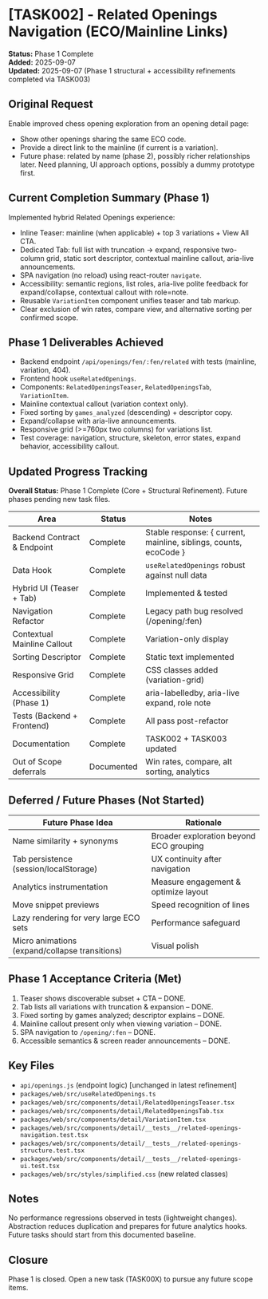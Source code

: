 # [TASK002] - Related Openings Navigation (ECO/Mainline Links)

**Status:** Phase 1 Complete  
**Added:** 2025-09-07  
**Updated:** 2025-09-07 (Phase 1 structural + accessibility refinements completed via TASK003)  

## Original Request
Enable improved chess opening exploration from an opening detail page:
- Show other openings sharing the same ECO code.
- Provide a direct link to the mainline (if current is a variation).
- Future phase: related by name (phase 2), possibly richer relationships later.
Need planning, UI approach options, possibly a dummy prototype first.

## Current Completion Summary (Phase 1)
Implemented hybrid Related Openings experience:
- Inline Teaser: mainline (when applicable) + top 3 variations + View All CTA.
- Dedicated Tab: full list with truncation -> expand, responsive two-column grid, static sort descriptor, contextual mainline callout, aria-live announcements.
- SPA navigation (no reload) using react-router `navigate`.
- Accessibility: semantic regions, list roles, aria-live polite feedback for expand/collapse, contextual callout with role=note.
- Reusable `VariationItem` component unifies teaser and tab markup.
- Clear exclusion of win rates, compare view, and alternative sorting per confirmed scope.

## Phase 1 Deliverables Achieved
- Backend endpoint `/api/openings/fen/:fen/related` with tests (mainline, variation, 404).
- Frontend hook `useRelatedOpenings`.
- Components: `RelatedOpeningsTeaser`, `RelatedOpeningsTab`, `VariationItem`.
- Mainline contextual callout (variation context only).
- Fixed sorting by `games_analyzed` (descending) + descriptor copy.
- Expand/collapse with aria-live announcements.
- Responsive grid (>=760px two columns) for variations list.
- Test coverage: navigation, structure, skeleton, error states, expand behavior, accessibility callout.

## Updated Progress Tracking
**Overall Status:** Phase 1 Complete (Core + Structural Refinement). Future phases pending new task files.

| Area | Status | Notes |
|------|--------|-------|
| Backend Contract & Endpoint | Complete | Stable response: { current, mainline, siblings, counts, ecoCode } |
| Data Hook | Complete | `useRelatedOpenings` robust against null data |
| Hybrid UI (Teaser + Tab) | Complete | Implemented & tested |
| Navigation Refactor | Complete | Legacy path bug resolved (/opening/:fen) |
| Contextual Mainline Callout | Complete | Variation-only display |
| Sorting Descriptor | Complete | Static text implemented |
| Responsive Grid | Complete | CSS classes added (variation-grid) |
| Accessibility (Phase 1) | Complete | aria-labelledby, aria-live expand, role note |
| Tests (Backend + Frontend) | Complete | All pass post-refactor |
| Documentation | Complete | TASK002 + TASK003 updated |
| Out of Scope deferrals | Documented | Win rates, compare, alt sorting, analytics |

## Deferred / Future Phases (Not Started)
| Future Phase Idea | Rationale |
|-------------------|-----------|
| Name similarity + synonyms | Broader exploration beyond ECO grouping |
| Tab persistence (session/localStorage) | UX continuity after navigation |
| Analytics instrumentation | Measure engagement & optimize layout |
| Move snippet previews | Speed recognition of lines |
| Lazy rendering for very large ECO sets | Performance safeguard |
| Micro animations (expand/collapse transitions) | Visual polish |

## Phase 1 Acceptance Criteria (Met)
1. Teaser shows discoverable subset + CTA – DONE.
2. Tab lists all variations with truncation & expansion – DONE.
3. Fixed sorting by games analyzed; descriptor explains – DONE.
4. Mainline callout present only when viewing variation – DONE.
5. SPA navigation to `/opening/:fen` – DONE.
6. Accessible semantics & screen reader announcements – DONE.

## Key Files
- `api/openings.js` (endpoint logic) [unchanged in latest refinement]
- `packages/web/src/useRelatedOpenings.ts`
- `packages/web/src/components/detail/RelatedOpeningsTeaser.tsx`
- `packages/web/src/components/detail/RelatedOpeningsTab.tsx`
- `packages/web/src/components/detail/VariationItem.tsx`
- `packages/web/src/components/detail/__tests__/related-openings-navigation.test.tsx`
- `packages/web/src/components/detail/__tests__/related-openings-structure.test.tsx`
- `packages/web/src/components/detail/__tests__/related-openings-ui.test.tsx`
- `packages/web/src/styles/simplified.css` (new related classes)

## Notes
No performance regressions observed in tests (lightweight changes). Abstraction reduces duplication and prepares for future analytics hooks. Future tasks should start from this documented baseline.

## Closure
Phase 1 is closed. Open a new task (TASK00X) to pursue any future scope items.
